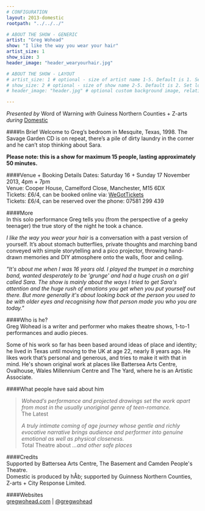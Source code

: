 ```yaml
---
# CONFIGURATION
layout: 2013-domestic
rootpath: "../../../"

# ABOUT THE SHOW - GENERIC
artist: "Greg Wohead"
show: "I like the way you wear your hair"
artist_size: 1
show_size: 3
header_image: "header_wearyourhair.jpg"

# ABOUT THE SHOW - LAYOUT
# artist_size: 1 # optional - size of artist name 1-5. Default is 1. Set longer names to lower values
# show_size: 2 # optional - size of show name 2-5. Default is 2. Set longer names to lower values
# header_image: "header.jpg" # optional custom background image, relative to current page

---
```

*Presented by* Word of Warning *with* Guiness Northern Counties + Z-arts       
*during* [Domestic](/current/2013-domestic/index.html)        

####In Brief
Welcome to Greg’s bedroom in Mesquite, Texas, 1998. The Savage Garden CD is on repeat, there’s a pile of dirty laundry in the corner and he can’t stop thinking about Sara.
            
**Please note: this is a show for maximum 15 people, lasting approximately 50 minutes.**        
         
####Venue + Booking Details
Dates: Saturday 16 + Sunday 17 November 2013, 4pm + 7pm        
Venue: Cooper House, Camelford Close, Manchester, M15 6DX   
Tickets: £6/4, can be booked online via: [WeGotTickets](http://www.wegottickets.com/wordofwarning)     
Tickets: £6/4, can be reserved over the phone: 07581 299 439       

####More      
In this solo performance Greg tells you (from the perspective of a geeky teenager) the true story of the night he took a chance.

*I like the way you wear your hair* is a conversation with a past version of yourself. It’s about stomach butterflies, private thoughts and marching band conveyed with simple storytelling and a pico projector, throwing hand-drawn memories and DIY atmosphere onto the walls, floor and ceiling.

*"It's about me when I was 16 years old. I played the trumpet in a marching band, wanted desperately to be 'grunge' and had a huge crush on a girl called Sara. The show is mainly about the ways I tried to get Sara's attention and the huge rush of emotions you get when you put yourself out there. But more generally it's about looking back at the person you used to be with older eyes and recognising how that person made you who you are today."*       
            
####Who is he?    
Greg Wohead is a writer and performer who makes theatre shows, 1-to-1 performances and audio pieces.          
         
Some of his work so far has been based around ideas of place and identity; he lived in Texas until moving to the UK at age 22, nearly 8 years ago. He likes work that’s personal and generous, and tries to make it with that in mind. He's shown original work at places like Battersea Arts Centre, Ovalhouse, Wales Millennium Centre and The Yard, where he is an Artistic Associate.        
         
####What people have said about him       
>*Wohead’s performance and projected drawings set the work apart from most in the usually unoriginal genre of teen-romance.*<br>The Latest         
>         
>*A truly intimate coming of age journey whose gentle and richly evocative narrative brings audience and performer into genuine emotional as well as physical closeness.*<br>Total Theatre about  *...and other safe places*        
        
####Credits        
Supported by Battersea Arts Centre, The Basement and Camden People's Theatre.          
Domestic is produced by hÅb; supported by Guinness Northern Counties, Z-arts + City Response Limited.    
               
####Websites        
[gregwohead.com](http://http://gregwohead.com) | [@gregwohead](http://twitter.com/gregwohead)
